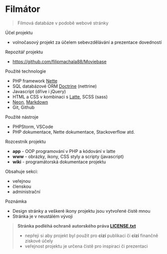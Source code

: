 # Filmátor

> Filmová databáze v podobě webové stránky

Účel projektu
- volnočasový projekt za účelem sebevzdělávání a prezentace dovedností

Repozitář projektu
- https://github.com/filipmachala88/Moviebase

Použité technologie
- PHP framework [Nette](https://nette.org/cs/)
- SQL databázové ORM [Doctrine](https://www.doctrine-project.org/) (nettrine)
- Javascript (dříve i jQuery)
- HTML a CSS v kombinaci s [Latte](https://latte.nette.org/cs/), SCSS (sass)
- [Neon](https://doc.nette.org/cs/neon/format), [Markdown](https://www.markdownguide.org/)
- Git, Github

Použité nástroje
- PHPStorm, VSCode
- PHP dokumentace, Nette dokumentace, Stackoverflow atd.

Rozcestník projektu
- **app** - OOP programování v PHP a kódování v latte
- **www** - obrázky, ikony, CSS styly a scripty (javascript)
- **wiki** - programátorská dokumentace projektu

Obsahuje sekci:
- veřejnou
- členskou
- administrační

Poznámka
- Design stránky a veškeré ikony projektu jsou vytvořené čistě mnou
- Stránka je v neustálém vývoji

> **Stránka podléhá ochraně autorského práva [LICENSE.txt](https://github.com/filipmachala88/Moviebase/blob/main/LICENSE.txt)**
> - nepřeji si aby projekt byl použit pro **cizí** publikaci či **cizí** finančně ziskové účely
> - veřejnost projektu je určena čistě pro inspiraci či prezentaci

